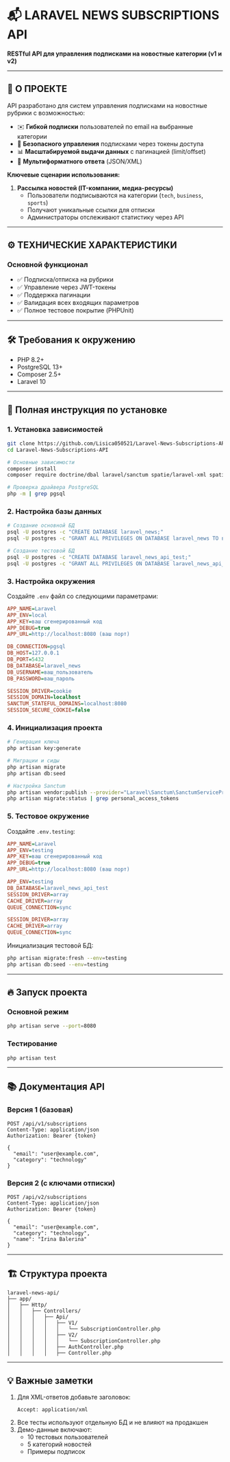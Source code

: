 # 📬 LARAVEL NEWS SUBSCRIPTIONS API
**RESTful API для управления подписками на новостные категории (v1 и v2)**

---

## 📌 О ПРОЕКТЕ

API разработано для систем управления подписками на новостные рубрики с возможностью:

- ✉️ **Гибкой подписки** пользователей по email на выбранные категории
- 🔐 **Безопасного управления** подписками через токены доступа
- 📊 **Масштабируемой выдачи данных** с пагинацией (limit/offset)
- 🔄 **Мультиформатного ответа** (JSON/XML)

**Ключевые сценарии использования:**

1. **Рассылка новостей (IT-компании, медиа-ресурсы)**
    - Пользователи подписываются на категории (`tech`, `business`, `sports`)
    - Получают уникальные ссылки для отписки
    - Администраторы отслеживают статистику через API

---

## ⚙️ ТЕХНИЧЕСКИЕ ХАРАКТЕРИСТИКИ

### Основной функционал
- ✅ Подписка/отписка на рубрики
- ✅ Управление через JWT-токены
- ✅ Поддержка пагинации
- ✅ Валидация всех входящих параметров
- ✅ Полное тестовое покрытие (PHPUnit)

---

## 🛠 Требования к окружению
- PHP 8.2+
- PostgreSQL 13+
- Composer 2.5+
- Laravel 10

---

## 🚀 Полная инструкция по установке

### 1. Установка зависимостей
```bash
git clone https://github.com/Lisica050521/Laravel-News-Subscriptions-API.git
cd Laravel-News-Subscriptions-API

# Основные зависимости
composer install
composer require doctrine/dbal laravel/sanctum spatie/laravel-xml spatie/array-to-xml

# Проверка драйвера PostgreSQL
php -m | grep pgsql
```
### 2. Настройка базы данных
```bash
# Создание основной БД
psql -U postgres -c "CREATE DATABASE laravel_news;"
psql -U postgres -c "GRANT ALL PRIVILEGES ON DATABASE laravel_news TO ваш_пользователь;"

# Создание тестовой БД
psql -U postgres -c "CREATE DATABASE laravel_news_api_test;"
psql -U postgres -c "GRANT ALL PRIVILEGES ON DATABASE laravel_news_api_test TO ваш_пользователь;"
```

### 3. Настройка окружения
Создайте `.env` файл со следующими параметрами:
```ini
APP_NAME=Laravel
APP_ENV=local
APP_KEY=ваш сгенерированный код
APP_DEBUG=true
APP_URL=http://localhost:8080 (ваш порт)

DB_CONNECTION=pgsql
DB_HOST=127.0.0.1
DB_PORT=5432
DB_DATABASE=laravel_news
DB_USERNAME=ваш_пользователь
DB_PASSWORD=ваш_пароль

SESSION_DRIVER=cookie
SESSION_DOMAIN=localhost
SANCTUM_STATEFUL_DOMAINS=localhost:8080
SESSION_SECURE_COOKIE=false
```

### 4. Инициализация проекта
```bash
# Генерация ключа
php artisan key:generate

# Миграции и сиды
php artisan migrate
php artisan db:seed

# Настройка Sanctum
php artisan vendor:publish --provider="Laravel\Sanctum\SanctumServiceProvider"
php artisan migrate:status | grep personal_access_tokens
```

### 5. Тестовое окружение
Создайте `.env.testing`:
```ini
APP_NAME=Laravel
APP_ENV=testing
APP_KEY=ваш сгенерированный код
APP_DEBUG=true
APP_URL=http://localhost:8080 (ваш порт)

APP_ENV=testing
DB_DATABASE=laravel_news_api_test
SESSION_DRIVER=array
CACHE_DRIVER=array
QUEUE_CONNECTION=sync

SESSION_DRIVER=array
CACHE_DRIVER=array
QUEUE_CONNECTION=sync

```

Инициализация тестовой БД:
```bash
php artisan migrate:fresh --env=testing
php artisan db:seed --env=testing
```

---

## 🔥 Запуск проекта

### Основной режим

```bash
php artisan serve --port=8080
```

### Тестирование
```bash
php artisan test
```

---

## 📚 Документация API

### Версия 1 (базовая)
```http
POST /api/v1/subscriptions
Content-Type: application/json
Authorization: Bearer {token}

{
  "email": "user@example.com",
  "category": "technology"
}
```

### Версия 2 (с ключами отписки)
```http
POST /api/v2/subscriptions
Content-Type: application/json
Authorization: Bearer {token}

{
  "email": "user@example.com",
  "category": "technology",
  "name": "Irina Balerina"
}
```

---

## 🏗 Структура проекта
```
laravel-news-api/
├── app/
│   ├── Http/
│   │   ├── Controllers/
│   │   │   ├── Api/
│   │   │   │   ├── V1/
│   │   │   │   │   └── SubscriptionController.php
│   │   │   │   ├── V2/
│   │   │   │   │   └── SubscriptionController.php
│   │   │   │   ├── AuthController.php
│   │   │   │   ├── Controller.php
```

---

## 💡 Важные заметки
1. Для XML-ответов добавьте заголовок:
   ```
   Accept: application/xml
   ```
2. Все тесты используют отдельную БД и не влияют на продакшен
3. Демо-данные включают:
    - 10 тестовых пользователей
    - 5 категорий новостей
    - Примеры подписок
